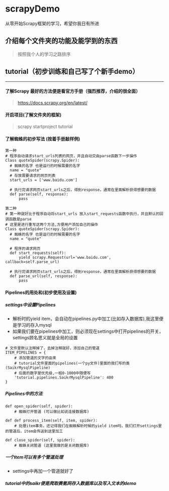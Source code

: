 # scrapyDemo
从零开始Scrapy框架的学习，希望你我日有所进

## 介绍每个文件夹的功能及能学到的东西
  >按照我个人的学习之路排序


## **tutorial**（初步训练和自己写了个新手demo）
---
#### 了解Scrapy 最好的方法便是看官方手册（强烈推荐，介绍的很全面）
> https://docs.scrapy.org/en/latest/

#### 开启项目(了解文件夹的框架)
> scrapy startproject tutorial

#### 了解蜘蛛的初步写法 (按着手册敲样例)
>
```
第一种
# 程序自动请求start_urls列表的网页，并且自动交由parse函数下一步操作
Class quoteSpider(scrapy.Spider):
  # 蜘蛛的名字 也是运行的时候需要的名字
  name = "quote"
  # 存放需要请求的网页列表
  start_urls = ['www.baidu.com']
  
  # 执行完请求网页start_urls之后，得到response，通常在里面解析获得想要的数据
  def parse(self, response):
      pass
      
第二种
# 第一种就好比于程序自动将start_urls 放入start_requests函数中执行，并且默认的回调函数是parse
# 这里是进行重写这两个方法,方便用户添加自己的操作
Class quoteSpider(scrapy.Spider):
  # 蜘蛛的名字 也是运行的时候需要的名字
  name = "quote"
  
  # 程序的请求网页
  def start_requests(self):
      yield scrapy.Request(url='www.baidu.com', callback=self.parse_url)
      
  # 执行完请求网页start_urls之后，得到response，通常在里面解析获得想要的数据
  def parse_url(self, response):
      pass
```
>
#### Pipelines的用处和(初步使用及设置)

##### settings中设置Pipelines
* 解析时的yield item，会自动在pipelines.py中加工(比如存入数据库),我这里便是学习的存入mysql
* 如果我们要在pipelines中加工，则必须现在settings中打开pipelines的开关，settings顾名思义就是全局的设置
```
# 文件里默认注释掉了，去掉注释就好，添加自己的管道
ITEM_PIPELINES = {
    # 添加管道的文字的由来
    # tutorial文件里面的pipelines(一个py文件)里面的我们写的类(SaikrMysqlPipeline)
    # 后面的数字是优先级,一般0-1000中随便写
    'tutorial.pipelines.SaikrMysqlPipeline': 400
}
```

##### Pipelines中的方法
```
def open_spider(self, spider):
    # 蜘蛛打开管道 (可以做比如说连接数据库)

def def process_item(self, item, spider):
    # 处理item事务，还记得我们在蜘蛛解析时候的yield item吗，我们打开settings里的管道后，item会传送到这里加工

def close_spider(self, spider):
    # 蜘蛛关闭管道 (这里我做的是关闭数据库)
```

##### 一个item可以有多个管道处理
* settings中再加一个管道就好了

##### tutorial中的saikr便是爬取赛氪网存入数据库以及写入文本的demo







